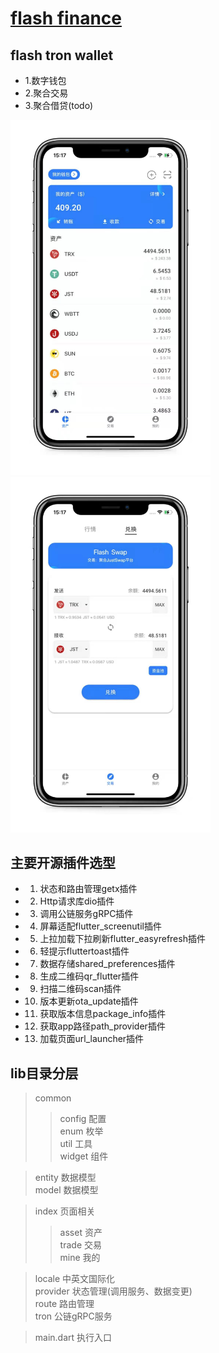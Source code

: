# [flash finance](https://flash2c.cn/)

## flash tron wallet 

- 1.数字钱包
- 2.聚合交易
- 3.聚合借贷(todo)

<img src="asset/doc/ft-wallet01.jpeg"  width="320" alt="image-01" style="display: inline-block" /><img src="asset/doc/ft-wallet03.jpeg"  width="320" alt="image-03" style="display: inline-block" />

## 主要开源插件选型

- 01. 状态和路由管理getx插件

- 02. Http请求库dio插件

- 03. 调用公链服务gRPC插件

- 04. 屏幕适配flutter_screenutil插件

- 05. 上拉加载下拉刷新flutter_easyrefresh插件

- 06. 轻提示fluttertoast插件

- 07. 数据存储shared_preferences插件

- 08. 生成二维码qr_flutter插件

- 09. 扫描二维码scan插件

- 10. 版本更新ota_update插件

- 11. 获取版本信息package_info插件

- 12. 获取app路径path_provider插件

- 13. 加载页面url_launcher插件

## lib目录分层
>common
>>config                        配置<br>
>>enum                          枚举<br>
>>util                          工具<br>
>>widget                        组件<br>

>entity                         数据模型<br>
>model                          数据模型<br>

>index                          页面相关
>>asset                         资产<br>
>>trade                         交易<br>
>>mine                          我的<br>

>locale                         中英文国际化<br>
>provider                       状态管理(调用服务、数据变更)<br>
>route                          路由管理<br>
>tron                           公链gRPC服务<br>

>main.dart                      执行入口<br>